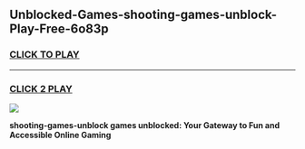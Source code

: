 
## Unblocked-Games-shooting-games-unblock-Play-Free-6o83p
<h3>
<a href="https://premium76.site?title=shooting-games-unblock&ref=23A">CLICK TO PLAY</a></h3>
<hr>

<h3>
<a href="https://premium76.site?title=shooting-games-unblock&ref=23A">CLICK 2 PLAY</a>
  
</h3>

<a href="https://premium76.site?title=shooting-games-unblock&ref=23A"><img src="https://clearcache.store/games.png"></a>


**shooting-games-unblock games unblocked: Your Gateway to Fun and Accessible Online Gaming**
